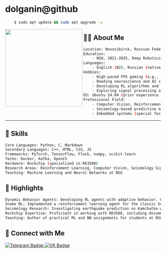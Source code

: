 # dolganin@github

```bash
    $ sudo apt update && sudo apt upgrade -y
```

<img align="left" src="https://upload.wikimedia.org/wikipedia/commons/thumb/e/e0/NewtonIteration_Ani.gif/1280px-NewtonIteration_Ani.gif" width="250"/>

## 👨‍💻 About Me
```bash
Location: Novosibirsk, Russian Federation
Education:  
    - NSU, 2021-2025, Deep Robotics Institute, Artificial Intelligence  
Languages:  
    - English (B2), Russian (native speaker)  
Hobbies:  
    - High-paced FPS gaming (e.g., Ultrakill, Doom)  
    - Reading neuroscience and AI classics (e.g., Ian Goodfellow, Richard Sutton, Robert Sapolsky)  
    - Developing RL algorithms and experimenting with game AI dynamics  
    - Exploring signal processing and compression techniques  
OS: Ubuntu 24.04 (prior experience with Arch Linux)  
Professional Field:  
    - Computer Vision, Reinforcement Learning, and Game AI  
    - Seismology-based predictive modeling  
    - Embedded systems (special focus on RK3588 and related tech)  
```
---

## 🚀 Skills
```bash
Core Languages: Python, C, Markdown
Secondary Languages: C++, HTML, CSS, JS
Frameworks: PyTorch, TensorFlow, Flask, numpy, scikit-learn  
Techs: Docker, Kafka, OpenCV  
Hardware: Rockchip (specialized in RK3588)  
Research Areas: Reinforcement Learning, Computer Vision, Seismology Signal Analysis  
Teaching: Machine Learning and Neural Networks at NSU  
```
## 🌟 Highlights
```bash
Dynamic Behavior Agents: Developing RL agents with adaptive behavior. GitHub Link
Snake RL: Implemented a reinforcement learning agent for the classic Snake game. GitHub Link
Seismology Research: Investigating earthquake prediction on Kamchatka with custom signal compression models (proprietary implementations).
Rockchip Expertise: Proficient in working with RK3588, including documentation translation and system integration.
Teaching: Author of practical ML and NN assignments for students at NSU. Assignments Repository
```


## 🔗 Connect with Me
<div id="badges">
  <a href="https://t.me/bolg_4rin">
    <img src="https://img.shields.io/badge/Telegram-blue?style=for-the-badge&logo=telegram&logoColor=white" alt="Telegram Badge"/>
  </a>
  <a href="https://vk.com/bolg_4rin">
    <img src="https://img.shields.io/badge/VK-blue?style=for-the-badge&logo=vk&logoColor=white" alt="VK Badge"/>
  </a>
</div>

<!--
**dolganin/dolganin** is a ✨ _special_ ✨ repository because its `README.md` (this file) appears on your GitHub profile.

Here are some ideas to get you started:

- 🔭 I’m currently working on ...
- 🌱 I’m currently learning ...
- 👯 I’m looking to collaborate on ...
- 🤔 I’m looking for help with ...
- 💬 Ask me about ...
- 📫 How to reach me: ...
- 😄 Pronouns: ...
- ⚡ Fun fact: ...
-->
